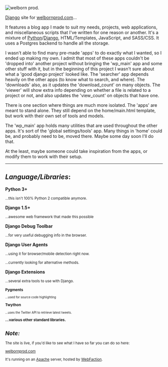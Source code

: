 ![welborn prod.](http://welbornprod.com/static/images/welbornprod-logo.png)

[Django] site for [welbornprod.com]...


It features a blog app I made to suit my needs, projects, web applications,
and miscellaneous scripts that I've written for one reason or another.
It's a mixture of [Python]/[Django], HTML/Templates, JavaScript, and SASS/CSS.
It uses a Postgres backend to handle all the storage.


I wasn't able to find many pre-made 'apps' to do exactly what I wanted,
so I ended up making my own. I admit that most of these apps couldn't be
'dropped into' another project without bringing the 'wp_main' app and some
other stuff with it, but in the beginning of this project I wasn't sure about
what a 'good django project' looked like. The 'searcher' app depends heavily on
the other apps (to know what to search, and where). The 'downloads' also, as it
updates the 'download_count' on many objects. The 'viewer' will show extra info
depending on whether a file is related to a project or not, and also updates
the 'view_count' on objects that have one.


There is one section where things are much more isolated. The 'apps' are meant
to stand alone. They still depend on the home/main.html template,
but work with their own set of tools and models.


The 'wp_main' app holds many utilities that are used throughout the other apps.
It's sort of the 'global settings/tools' app. Many things in 'home' could be,
and probably need to be, moved there. Maybe some day soon I'll do that.


At the least, maybe someone could take inspiration from the apps, or modify them
to work with their setup.


------------------

_*Language/Libraries*_:
-----------------------

**Python 3+**

  <small>...this isn't 100% Python 2 compatible anymore.</small>

**Django 1.5+**

  <small>...awesome web framework that made this possible</small>

**Django Debug Toolbar**

  <small>...for very useful debugging info in the browser.</small>

**Django User Agents**

  <small>...using it for browser/mobile detection right now. </small>

  <small>...currently looking for alternative methods.</small>

**Django Extensions**

  <small>...several extra tools to use with Django.

**Pygments**

  <small>...used for source code highlighting</small>

**Twython**

  <small>...uses the Twitter API to retrieve latest tweets.</small>


**...various other standard libraries.**



_*Note:*_
---------
The site is live, if you'd like to see what I have so far you can do so here:

[welbornprod.com]

It's running on an [Apache] server, hosted by [WebFaction].


   [welbornprod.com]: http://welbornprod.com "welbornprod.com"
   [welbornprod.info]: http://welbornprod.info "welbornprod.info"
   [Django]: http://djangoproject.com
   [Apache]: http://httpd.apache.org
   [Python]: http://python.org
   [WebFaction]: http://webfaction.com
